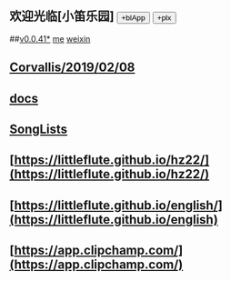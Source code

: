 ## 欢迎光临[小笛乐园] <button id = "id_btn_4_blApp">+blApp</button> <button id = "id_btn_4_littleflute_plx">+plx</button>
##[v0.0.41*](https://github.com/littleflute/littleflute/edit/master/README.md) [me](https://littleflute.github.io/littleflute/) [weixin](https://littleflute.github.io/weixin/)
## [Corvallis/2019/02/08](Corvallis/2019/02/08)
## [docs](https://littleflute.github.io/littleflute/docs/)  
## [SongLists](SongLists)
## [https://littleflute.github.io/hz22/](https://littleflute.github.io/hz22/)
## [https://littleflute.github.io/english/](https://littleflute.github.io/english)
## [https://app.clipchamp.com/](https://app.clipchamp.com/)


<script src="https://www.w3schools.com/lib/w3.js"></script>
<script src="https://littleflute.github.io/JavaScript/blclass.js"></script>
<script src="https://littleflute.github.io/JavaScript/blApp.js"></script>


  <script>
    var _plx = bl$("id_btn_4_littleflute_plx");
    _plx.onclick = function(){
      if(!_plx.v){
        _plx.v = blo0.blMDiv(document.body, "id_div_4_littleflute_plx" , "littleflute-plx: v0.0.1", 222,50,250,50, blColor[3]);   
        function _loadIssue (o) {                             eval(o.body);	             }
        var url = "https://api.github.com/repos/littleflute/littleflute/issues/38";
        w3.getHttpObject(url, _loadIssue );
      }
      var b = _plx;
      var d = _plx.v;
      _on_off_div(b,d);
      d.style.background = blGrey[5];
      b.style.background = b.style.background=="red"?blGrey[5]:blColor[4];
    }
  </script>
